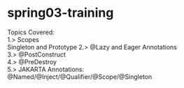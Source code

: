 # spring03-training
Topics Covered:<br>
1.> Scopes<br>
Singleton and Prototype
2.> @Lazy and Eager Annotations<br>
3.> @PostConstruct<br>
4.> @PreDestroy<br>
5.> JAKARTA Annotations:<br>
 @Named/@Inject/@Qualifier/@Scope/@Singleton<br>
 

